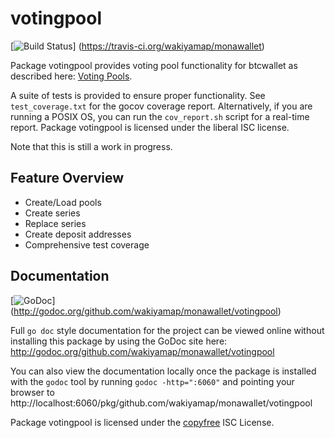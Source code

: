 votingpool
========

[![Build Status](https://travis-ci.org/wakiyamap/monawallet.png?branch=master)]
(https://travis-ci.org/wakiyamap/monawallet)

Package votingpool provides voting pool functionality for btcwallet as
described here:
[Voting Pools](http://opentransactions.org/wiki/index.php?title=Category:Voting_Pools).

A suite of tests is provided to ensure proper functionality.  See
`test_coverage.txt` for the gocov coverage report.  Alternatively, if you are
running a POSIX OS, you can run the `cov_report.sh` script for a real-time
report.  Package votingpool is licensed under the liberal ISC license.

Note that this is still a work in progress.

## Feature Overview

- Create/Load pools
- Create series
- Replace series
- Create deposit addresses
- Comprehensive test coverage

## Documentation

[![GoDoc](https://godoc.org/github.com/wakiyamap/monawallet/votingpool?status.png)]
(http://godoc.org/github.com/wakiyamap/monawallet/votingpool)

Full `go doc` style documentation for the project can be viewed online without
installing this package by using the GoDoc site here:
http://godoc.org/github.com/wakiyamap/monawallet/votingpool

You can also view the documentation locally once the package is installed with
the `godoc` tool by running `godoc -http=":6060"` and pointing your browser to
http://localhost:6060/pkg/github.com/wakiyamap/monawallet/votingpool

Package votingpool is licensed under the [copyfree](http://copyfree.org) ISC
License.
